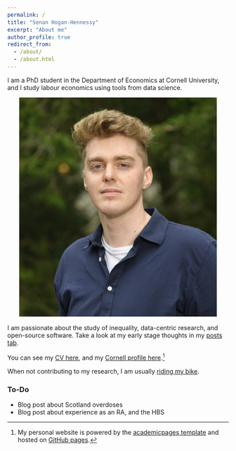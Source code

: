 ```yaml
---
permalink: /
title: "Senan Hogan-Hennessy"
excerpt: "About me"
author_profile: true
redirect_from: 
  - /about/
  - /about.html
---
```


I am a PhD student in the Department of Economics at Cornell University, and I study labour economics using tools from data science.

<p style="text-align:center;">
    <img src="../images/profile-large.jpg"
  alt="Headshot October 2021, Senan Hogan-Hennessy"
  width="450"
  height="499.5">
</p>

I am passionate about the study of inequality, data-centric research, and open-source software.
Take a look at my early stage thoughts in my [posts tab](https://shoganhennessy.github.io/year-archive/).

You can see my [CV here](https://shoganhennessy.github.io/files/cv/cv-shoganhennessy.pdf), and my [Cornell profile here](https://economics.cornell.edu/senan-hogan-hennessy).[^1]

When not contributing to my research, I am usually [riding my bike](https://shoganhennessy.github.io/cycling/).

[^1]: My personal website is powered by the [academicpages template](https://github.com/academicpages/academicpages.github.io) and hosted on [GitHub pages](https://pages.github.com).

### To-Do

- Blog post about Scotland overdoses
- Blog post about experience as an RA, and the HBS
